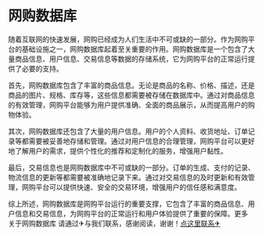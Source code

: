# 网购数据库

随着互联网的快速发展，网购已经成为人们生活中不可或缺的一部分。作为网购平台的基础设施之一，网购数据库起着至关重要的作用。网购数据库是一个包含了大量商品信息、用户信息、交易信息等数据的存储系统，它为网购平台的正常运行提供了必要的支持。

首先，网购数据库包含了丰富的商品信息。无论是商品的名称、价格、描述，还是商品的图片、规格、库存等，这些信息都需要被存储在数据库中。通过对商品信息的有效管理，网购平台能够为用户提供准确、全面的商品展示，从而提高用户的购物体验。

其次，网购数据库还包含了大量的用户信息。用户的个人资料、收货地址、订单记录等都需要被妥善地存储和管理。通过对用户信息的合理管理，网购平台可以更好地了解用户的需求，提供个性化的推荐和定制化的服务，增强用户黏性。

最后，交易信息也是网购数据库中不可或缺的一部分。订单的生成、支付的记录、物流信息的更新等都需要被准确地记录下来。通过对交易信息的及时更新和有效管理，网购平台可以提供快速、安全的交易环境，增强用户的信任感和满意度。

综上所述，网购数据库是网购平台运行的重要支撑，它包含了丰富的商品信息、用户信息和交易信息，为网购平台的正常运行和用户体验提供了重要的保障。更多 关于网购数据库 请通过✈与我们联系，感谢阅读，谢谢！[点这里联系✈](https://ss.k02.cc)